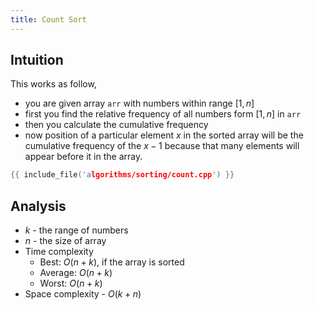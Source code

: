 ```yaml
---
title: Count Sort
---
```


## Intuition

This works as follow,

- you are given array `arr` with numbers within range $[1, n]$
- first you find the relative frequency of all numbers form $[1, n]$ in `arr`
- then you calculate the cumulative frequency
- now position of a particular element $x$ in the sorted array will be
  the cumulative frequency of the $x-1$ because that many elements
  will appear before it in the array.

```cpp
{{ include_file('algorithms/sorting/count.cpp') }}
```

## Analysis

- $k$ - the range of numbers
- $n$ - the size of array
- Time complexity
    - Best: $O(n+k)$, if the array is sorted
    - Average: $O(n+k)$
    - Worst: $O(n+k)$
- Space complexity - $O(k+n)$
